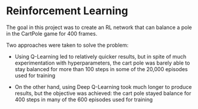 # Reinforcement Learning

The goal in this project was to create an RL network that can balance a pole in the CartPole game for 400 frames.

Two approaches were taken to solve the problem:

- Using Q-Learning led to relatively quicker results, but in spite of much experimentation with hyperparameters, the cart pole was barely able to stay balanced for more than 100 steps in some of the 20,000 episodes used for training

- On the other hand, using Deep Q-Learning took much longer to produce results, but the objective was achieved: the cart pole stayed balance for 400 steps in many of the 600 episodes used for training
